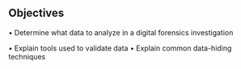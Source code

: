 ## Objectives  

• Determine what data to analyze in a digital forensics investigation  

• Explain tools used to validate data • Explain common data-hiding techniques